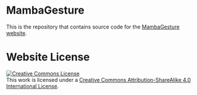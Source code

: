 # MambaGesture

This is the repository that contains source code for the [MambaGesture website](https://fcchit.github.io/mambagesture).

<!-- If you find MambaGesture useful for your work please cite:
```
@article{chencan2024mambagesture
  author    = {},
  title     = {},
  journal   = {},
  year      = {},
}
``` -->

# Website License
<a rel="license" href="http://creativecommons.org/licenses/by-sa/4.0/"><img alt="Creative Commons License" style="border-width:0" src="https://i.creativecommons.org/l/by-sa/4.0/88x31.png" /></a><br />This work is licensed under a <a rel="license" href="http://creativecommons.org/licenses/by-sa/4.0/">Creative Commons Attribution-ShareAlike 4.0 International License</a>.

